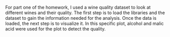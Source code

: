 For part one of the homework, I used a wine quality dataset to look at different wines and their quality. The first step is to load the libraries and the dataset to gain the information needed for the analysis. Once the data is loaded, the next step is to visualize it. In this specific plot, alcohol and malic acid were used for the plot to detect the quality.
